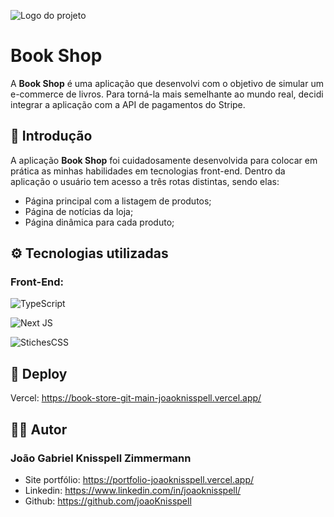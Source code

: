 ![Logo do projeto](https://i.imgur.com/Shxvcji.png)
# Book Shop

A <strong>Book Shop</strong> é uma aplicação que desenvolvi com o objetivo de simular um e-commerce de livros. Para torná-la mais semelhante ao mundo real, decidi integrar a aplicação com a API de pagamentos do Stripe.

## 🚀 Introdução
A aplicação <strong>Book Shop</strong> foi cuidadosamente desenvolvida para colocar em prática as minhas habilidades em tecnologias front-end. Dentro da aplicação o usuário tem acesso a três rotas distintas, sendo elas:
* Página principal com a listagem de produtos;
* Página de notícias da loja;
* Página dinâmica para cada produto;<br>

## ⚙️ Tecnologias utilizadas
### Front-End:
![TypeScript](https://img.shields.io/badge/typescript-%23007ACC.svg?style=for-the-badge&logo=typescript&logoColor=white)

![Next JS](https://img.shields.io/badge/Next-black?style=for-the-badge&logo=next.js&logoColor=white)

![StichesCSS](https://i.imgur.com/9IIAIXo.png?1)

## 🌊 Deploy
Vercel: https://book-store-git-main-joaoknisspell.vercel.app/

## ✍🏼 Autor
### João Gabriel Knisspell Zimmermann
* Site portfólio: https://portfolio-joaoknisspell.vercel.app/
* Linkedin: https://www.linkedin.com/in/joaoknisspell/
* Github: https://github.com/joaoKnisspell
